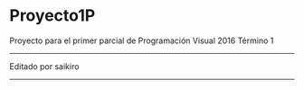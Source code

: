 # Proyecto1P
Proyecto para el primer parcial de Programación Visual 2016 Término 1
***
Editado por saikiro
***
